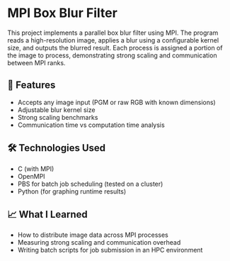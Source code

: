 # MPI Box Blur Filter

This project implements a parallel box blur filter using MPI. The program reads a high-resolution image, applies a blur using a configurable kernel size, and outputs the blurred result. Each process is assigned a portion of the image to process, demonstrating strong scaling and communication between MPI ranks.

## 🧠 Features
- Accepts any image input (PGM or raw RGB with known dimensions)
- Adjustable blur kernel size
- Strong scaling benchmarks
- Communication time vs computation time analysis

## 🛠 Technologies Used
- C (with MPI)
- OpenMPI
- PBS for batch job scheduling (tested on a cluster)
- Python (for graphing runtime results)

## 📈 What I Learned
- How to distribute image data across MPI processes
- Measuring strong scaling and communication overhead
- Writing batch scripts for job submission in an HPC environment

